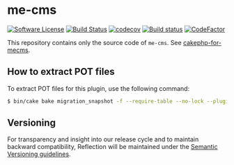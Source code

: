 # me-cms

[![Software License](https://img.shields.io/badge/license-MIT-brightgreen.svg?style=flat-square)](LICENSE.txt)
[![Build Status](https://travis-ci.org/mirko-pagliai/me-cms.svg?branch=master)](https://travis-ci.org/mirko-pagliai/me-cms)
[![codecov](https://codecov.io/gh/mirko-pagliai/me-cms/branch/master/graph/badge.svg)](https://codecov.io/gh/mirko-pagliai/me-cms)
[![Build status](https://ci.appveyor.com/api/projects/status/2lobdwk0yeue306y?svg=true)](https://ci.appveyor.com/project/mirko-pagliai/me-cms)
[![CodeFactor](https://www.codefactor.io/repository/github/mirko-pagliai/me-cms/badge)](https://www.codefactor.io/repository/github/mirko-pagliai/me-cms)

This repository contains only the source code of `me-cms`.
See [cakephp-for-mecms](https://github.com/mirko-pagliai/cakephp-for-mecms).

## How to extract POT files
To extract POT files for this plugin, use the following command:
```bash
$ bin/cake bake migration_snapshot -f --require-table --no-lock --plugin MeCms Initial
```

## Versioning
For transparency and insight into our release cycle and to maintain backward compatibility,
Reflection will be maintained under the [Semantic Versioning guidelines](http://semver.org).
